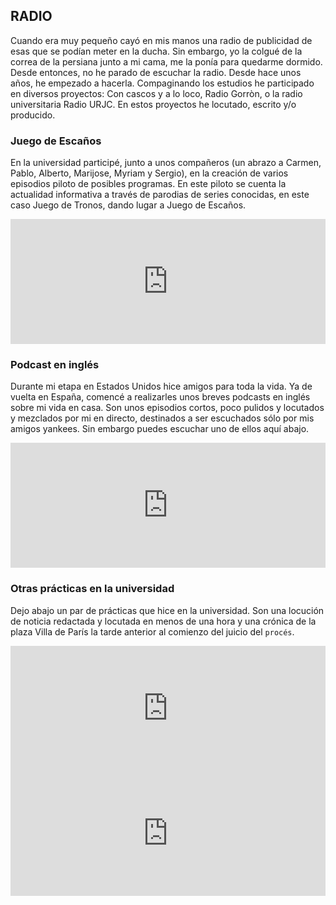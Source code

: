 ## RADIO
Cuando era muy pequeño cayó en mis manos una radio de publicidad de esas que se podían meter en la ducha. Sin embargo, yo la colgué de la correa de la persiana junto a mi cama, me la ponía para quedarme dormido. Desde entonces, no he parado de escuchar la radio. Desde hace unos años, he empezado a hacerla. Compaginando los estudios he participado en diversos proyectos: Con cascos y a lo loco, Radio Gorròn, o la radio universitaria Radio URJC. En estos proyectos he locutado, escrito y/o producido. 

### Juego de Escaños
En la universidad participé, junto a unos compañeros (un abrazo a Carmen, Pablo, Alberto, Marijose, Myriam y Sergio), en la creación de varios episodios piloto de posibles programas. En este piloto se cuenta la actualidad informativa a través de parodias de series conocidas, en este caso Juego de Tronos, dando lugar a Juego de Escaños.
<iframe src="https://www.ivoox.com/player_ej_57205405_6_1.html?c1=76502e" width="100%" height="200" frameborder="0" allowfullscreen="" scrolling="no" loading="lazy"></iframe>
<br>

### Podcast en inglés
Durante mi etapa en Estados Unidos hice amigos para toda la vida. Ya de vuelta en España, comencé a realizarles unos breves podcasts en inglés sobre mi vida en casa. Son unos episodios cortos, poco pulidos y locutados y mezclados por mi en directo, destinados a ser escuchados sólo por mis amigos yankees. Sin embargo puedes escuchar uno de ellos aquí abajo. 
<iframe src="https://www.ivoox.com/player_ej_57202016_6_1.html?c1=762e2e" width="100%" height="200" frameborder="0" allowfullscreen="" scrolling="no" loading="lazy"></iframe>
<br>

### Otras prácticas en la universidad
Dejo abajo un par de prácticas que hice en la universidad. Son una locución de noticia redactada y locutada en menos de una hora y una crónica de la plaza Villa de París la tarde anterior al comienzo del juicio del `procés`.
<iframe src="https://www.ivoox.com/player_ej_56766268_6_1.html?c1=cebe0d" width="100%" height="200" frameborder="0" allowfullscreen="" scrolling="no" loading="lazy"></iframe>
<iframe src="https://www.ivoox.com/player_ej_56767940_6_1.html?c1=0e6218" width="100%" height="200" frameborder="0" allowfullscreen="" scrolling="no" loading="lazy"></iframe>
